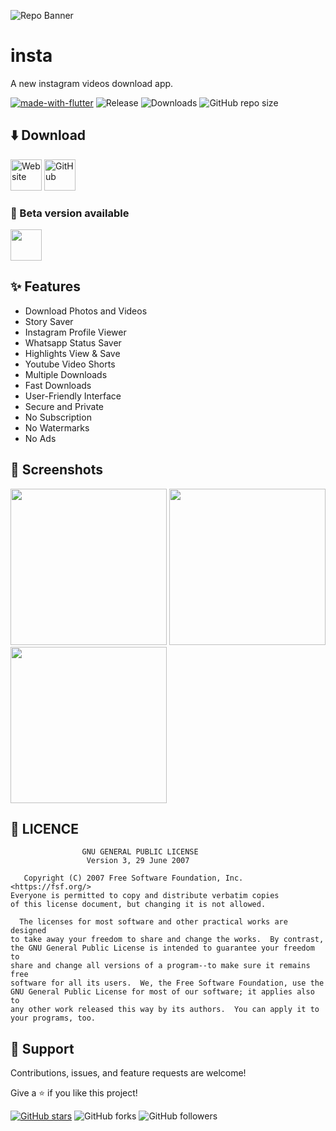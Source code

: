![Repo Banner](https://github.com/gopi2401/insta/assets/117622182/344ddc66-45cc-49c6-bfef-0457f4908ccf)

# insta

A new instagram videos download app.

[![made-with-flutter](https://img.shields.io/badge/Made%20with-Flutter-1f425f.svg)](https://flutter.dev/) ![Release](https://img.shields.io/github/v/release/gopi2401/insta) ![Downloads](https://img.shields.io/github/downloads/gopi2401/insta/total) ![GitHub repo size](https://img.shields.io/github/repo-size/gopi2401/insta?style=flat)

## ⬇️ Download

[<img src="https://img.shields.io/badge/Website-blue"
     alt="Website"
     height="50">](https://gopi2401.github.io/) [<img src="https://img.shields.io/badge/GitHub-8A2BE2"
     alt="GitHub"
     height="50">](https://github.com/gopi2401/insta-app/releases)

### 🧪 Beta version available

[<img src="https://github.com/user-attachments/assets/08c915d9-d7af-4461-bc33-dea35036c6a7"
height="50">](https://t.me/insta_beta)

## ✨ Features

- Download Photos and Videos
- Story Saver
- Instagram Profile Viewer
- Whatsapp Status Saver
- Highlights View & Save
- Youtube Video Shorts
- Multiple Downloads
- Fast Downloads
- User-Friendly Interface
- Secure and Private
- No Subscription
- No Watermarks
- No Ads

## 📸 Screenshots

<img src="https://github.com/user-attachments/assets/443896eb-942c-4c3e-9ec0-852dd4c1c12c" width="250"> <img src="https://github.com/user-attachments/assets/80e6b517-730d-46f5-90bc-232f78a2da70" width="250"> <img src="https://github.com/user-attachments/assets/ea63628c-27d7-4430-a52f-87f322c757bc" width="250">

## 🔖 LICENCE

                    GNU GENERAL PUBLIC LICENSE
                     Version 3, 29 June 2007

       Copyright (C) 2007 Free Software Foundation, Inc. <https://fsf.org/>
    Everyone is permitted to copy and distribute verbatim copies
    of this license document, but changing it is not allowed.

      The licenses for most software and other practical works are designed
    to take away your freedom to share and change the works.  By contrast,
    the GNU General Public License is intended to guarantee your freedom to
    share and change all versions of a program--to make sure it remains free
    software for all its users.  We, the Free Software Foundation, use the
    GNU General Public License for most of our software; it applies also to
    any other work released this way by its authors.  You can apply it to
    your programs, too.

## 🤝 Support

Contributions, issues, and feature requests are welcome!

Give a ⭐️ if you like this project!

[![GitHub stars](https://img.shields.io/github/stars/gopi2401/insta.svg?style=social&label=Star)](https://github.com//gopi2401/insta) ![GitHub forks](https://img.shields.io/github/forks/gopi2401/insta.svg?style=social&label=Forks) ![GitHub followers](https://img.shields.io/github/followers/gopi2401.svg?style=social&label=Follow)
